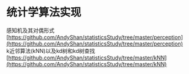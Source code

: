 # 统计学算法实现
感知机及其对偶形式[https://github.com/AndyShan/statisticsStudy/tree/master/perception](https://github.com/AndyShan/statisticsStudy/tree/master/perception)<br/>
k近邻算法(kNN)以及kd树和kd树查找[https://github.com/AndyShan/statisticsStudy/tree/master/kNN](https://github.com/AndyShan/statisticsStudy/tree/master/kNN)